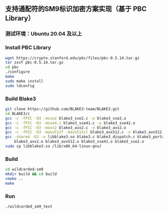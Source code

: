 ## 支持通配符的SM9标识加密方案实现（基于 PBC Library）
### 测试环境：Ubuntu 20.04 及以上
### Install PBC Library
```bash
wget https://crypto.stanford.edu/pbc/files/pbc-0.5.14.tar.gz
tar zxvf pbc-0.5.14.tar.gz
cd pbc
./configure
make
sudo make install
sudo ldconfig
```

### Build Blake3
```bash
git clone https://github.com/BLAKE3-team/BLAKE3.git
cd BLAKE3/c
gcc -c -fPIC -O3 -msse2 blake3_sse2.c -o blake3_sse2.o
gcc -c -fPIC -O3 -msse4.1 blake3_sse41.c -o blake3_sse41.o
gcc -c -fPIC -O3 -mavx2 blake3_avx2.c -o blake3_avx2.o
gcc -c -fPIC -O3 -mavx512f -mavx512vl blake3_avx512.c -o blake3_avx512.o
gcc -shared -O3 -o libblake3.so blake3.c blake3_dispatch.c blake3_portable.c \
    blake3_avx2.o blake3_avx512.o blake3_sse41.o blake3_sse2.o
sudo cp libblake3.so /lib/x86_64-linux-gnu/
```

### Build
```bash
cd wildcarded-sm9
mkdir build && cd build
cmake ..
make
```

### Run
```bash
./wildcarded_sm9_test
```
